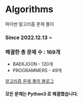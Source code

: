 # Algorithms
파이썬 알고리즘 문제 풀이
### Since 2022.12.13 ~
### 해결한 총 문제 수 : 169개
- BAEKJOON - 120개
- PROGRAMMERS - 49개

[알고리즘 문제 풀이 블로그](https://monzheld.tistory.com/category/%E2%8C%A8%EF%B8%8F%20Algorithms)
#### 모든 문제는 Python3 로 해결했습니다.
